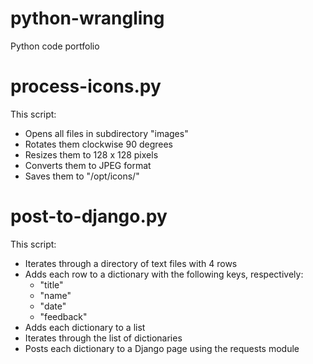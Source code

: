 # python-wrangling
Python code portfolio

# process-icons.py

This script:
- Opens all files in subdirectory "images"
- Rotates them clockwise 90 degrees
- Resizes them to 128 x 128 pixels
- Converts them to JPEG format
- Saves them to "/opt/icons/"

# post-to-django.py

This script:
- Iterates through a directory of text files with 4 rows
- Adds each row to a dictionary with the following keys, respectively:
  * "title"
  * "name"
  * "date"
  * "feedback"
- Adds each dictionary to a list
- Iterates through the list of dictionaries
- Posts each dictionary to a Django page using the requests module
